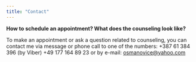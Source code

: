 ```yaml
---
title: "Contact"
---
```


**How to schedule an appointment? What does the counseling look like?**

To make an appointment or ask a question related to counseling, you can contact me via message or phone call to one of the numbers:
+387 61 384 396 (by Viber) +49 177 164 89 23 or by e-mail: osmanovice@yahoo.com
